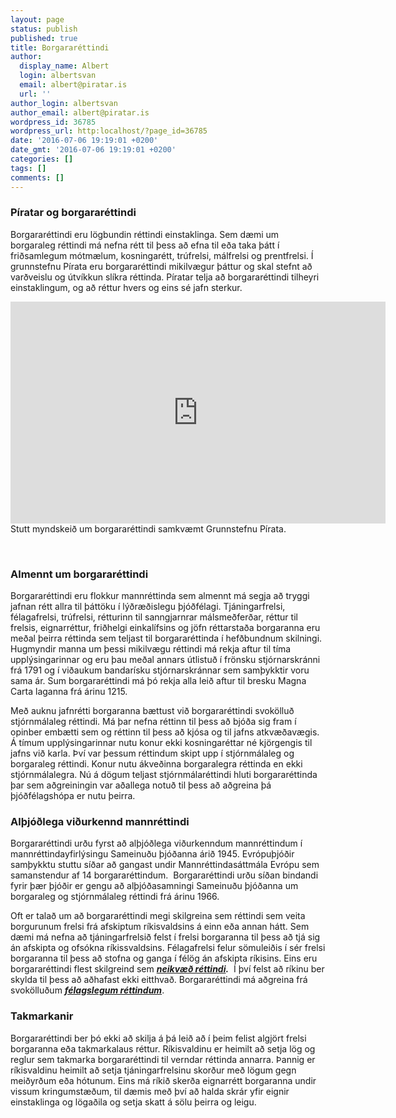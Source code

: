 ```yaml
---
layout: page
status: publish
published: true
title: Borgararéttindi
author:
  display_name: Albert
  login: albertsvan
  email: albert@piratar.is
  url: ''
author_login: albertsvan
author_email: albert@piratar.is
wordpress_id: 36785
wordpress_url: http:localhost/?page_id=36785
date: '2016-07-06 19:19:01 +0200'
date_gmt: '2016-07-06 19:19:01 +0200'
categories: []
tags: []
comments: []
---
```

<h3>Píratar og borgararéttindi</h3>
<p><span style="font-weight: 400;">Borgararéttindi eru lögbundin réttindi einstaklinga. Sem dæmi um borgaraleg réttindi má nefna rétt til þess að efna til eða taka þátt í friðsamlegum mótmælum, kosningarétt, trúfrelsi, málfrelsi og prentfrelsi. Í grunnstefnu Pírata eru borgararéttindi mikilvægur þáttur og skal stefnt að varðveislu og útvíkkun slíkra réttinda. Píratar telja að borgararéttindi tilheyri einstaklingum, og að réttur hvers og eins sé jafn sterkur. </span></p>
<p><iframe src="https://www.youtube.com/embed/Cp5zQcx0J2E?list=PL0GqAbgB1BCl52buATYbHfPHGPHwfL4wa" width="600" height="355" frameborder="0" allowfullscreen="allowfullscreen"></iframe><br />
Stutt myndskeið um borgararéttindi samkvæmt Grunnstefnu Pírata.</p>
<p>&nbsp;</p>
<h3>Almennt um borgararéttindi</h3>
<p><span style="font-weight: 400;">Borgararéttindi eru flokkur mannréttinda sem almennt má segja að tryggi jafnan rétt allra til þáttöku í lýðræðislegu þjóðfélagi. Tjáningarfrelsi, félagafrelsi, trúfrelsi, rétturinn til sanngjarnrar málsmeðferðar, réttur til frelsis, eignarréttur, friðhelgi einkalífsins og jöfn réttarstaða borgaranna eru meðal þeirra réttinda sem teljast til borgararéttinda í hefðbundnum skilningi. Hugmyndir manna um þessi mikilvægu réttindi má rekja aftur til tíma upplýsingarinnar og eru þau meðal annars útlistuð í frönsku stjórnarskránni frá 1791 og í viðaukum bandarísku stjórnarskránnar sem samþykktir voru sama ár. Sum borgararéttindi má þó rekja alla leið aftur til bresku Magna Carta laganna frá árinu 1215.</span></p>
<p><span style="font-weight: 400;">Með auknu jafnrétti borgaranna bættust við borgararéttindi svokölluð stjórnmálaleg réttindi. Má þar nefna réttinn til þess að bjóða sig fram í opinber embætti sem og réttinn til þess að kjósa og til jafns atkvæðavægis. Á tímum upplýsingarinnar nutu konur ekki kosningaréttar né kjörgengis til jafns við karla. Því var þessum réttindum skipt upp í stjórnmálaleg og borgaraleg réttindi. Konur nutu ákveðinna borgaralegra réttinda en ekki stjórnmálalegra. Nú á dögum teljast stjórnmálaréttindi hluti borgararéttinda þar sem aðgreiningin var aðallega notuð til þess að aðgreina þá þjóðfélagshópa er nutu þeirra.</span></p>
<h3>Alþjóðlega viðurkennd mannréttindi</h3>
<p><span style="font-weight: 400;">Borgararéttindi urðu fyrst að alþjóðlega viðurkenndum mannréttindum í mannréttindayfirlýsingu Sameinuðu þjóðanna árið 1945. Evrópuþjóðir samþykktu stuttu síðar að gangast undir Mannréttindasáttmála Evrópu sem samanstendur af 14 borgararéttindum.  Borgararéttindi urðu síðan bindandi fyrir þær þjóðir er gengu að alþjóðasamningi Sameinuðu þjóðanna um borgaraleg og stjórnmálaleg réttindi frá árinu 1966.  </span></p>
<p><span style="font-weight: 400;">Oft er talað um að borgararéttindi megi skilgreina sem réttindi sem veita borgurunum frelsi frá afskiptum ríkisvaldsins á einn eða annan hátt. Sem dæmi má nefna að tjáningarfrelsið felst í frelsi borgaranna til þess að tjá sig án afskipta og ofsókna ríkissvaldsins. Félagafrelsi felur sömuleiðis í sér frelsi borgaranna til þess að stofna og ganga í félög án afskipta ríkisins. Eins eru borgararéttindi flest skilgreind sem </span><b><i><a href="/taka-thatt/piratafraedarinn/jakvaed-og-neikvaed-rettindi/">neikvæð réttindi</a>.</i></b> <span style="font-weight: 400;"> Í því felst að ríkinu ber skylda til þess að aðhafast ekki eitthvað. Borgararéttindi má aðgreina frá svokölluðum </span><a href="/taka-thatt/piratafraedarinn/felagsleg-rettindi/"><b><i>félagslegum réttindum</i></b></a><span style="font-weight: 400;">.</span></p>
<h3>Takmarkanir</h3>
<p><span style="font-weight: 400;">Borgararéttindi ber þó ekki að skilja á þá leið að í þeim felist algjört frelsi borgaranna eða takmarkalaus réttur. Ríkisvaldinu er heimilt að setja lög og reglur sem takmarka borgararéttindi til verndar réttinda annarra. Þannig er ríkisvaldinu heimilt að setja tjáningarfrelsinu skorður með lögum gegn meiðyrðum eða hótunum. Eins má ríkið skerða eignarrétt borgaranna undir vissum kringumstæðum, til dæmis með því að halda skrár yfir eignir einstaklinga og lögaðila og setja skatt á sölu þeirra og leigu.</span></p>
<p>&nbsp;</p>

